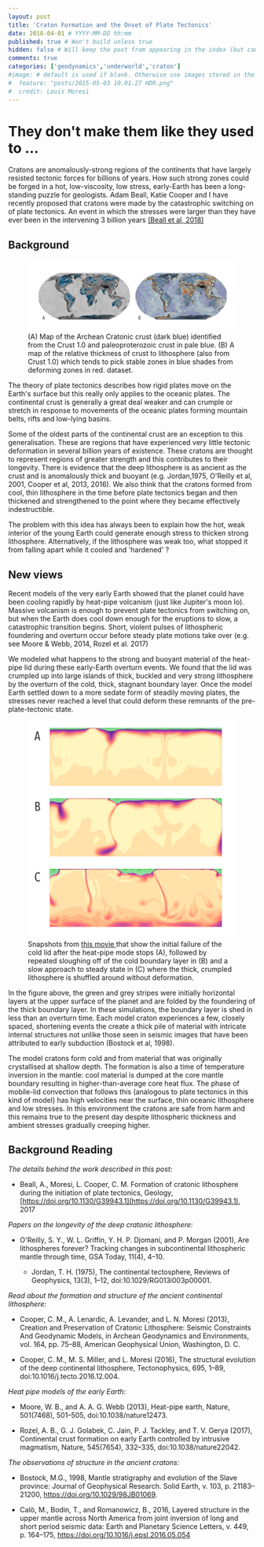 ```yaml
---
layout: post
title: 'Craton Formation and the Onset of Plate Tectonics'
date: 2018-04-01 # YYYY-MM-DD hh:mm
published: true # Won't build unless true
hidden: false # Will keep the post from appearing in the index (but can be previewed if the link is known)
comments: true
categories: ['geodynamics','underworld','craton']
#image: # default is used if blank. Otherwise use images stored in the _images/posts folder
#  feature: "posts/2015-05-03 10.01.27 HDR.png"
#  credit: Louis Moresi
---
```


# They don't make them like they used to ...

Cratons are anomalously-strong regions of the continents that have largely resisted tectonic forces for billions of years. How such strong zones could be forged in a hot, low-viscosity, low stress,  early-Earth has been a long-standing puzzle for geologists. Adam Beall, Katie Cooper and I have recently proposed that cratons were made by the catastrophic switching on of plate tectonics. An event in which the stresses were larger than they have ever been in the intervening 3 billion years [(Beall et al, 2018)](https://doi.org/10.1130/G39943.1)

## Background

<figure >
	<a href="/images/posts/CratonStability/CratonsLithosphere.png"><img src="/images/posts/CratonStability/CratonsLithosphere.png"></a>
	<figcaption>
    (A) Map of the Archean Cratonic crust (dark blue) identified from the Crust 1.0 and paleoproterozoic crust in pale blue. (B) A map of the relative thickness of crust to lithosphere (also from Crust 1.0) which tends to pick stable zones
    in blue shades from deforming zones in red.
    dataset.
    </figcaption>
</figure>

The theory of plate tectonics describes how rigid plates move on the Earth's
surface but this really only applies to the oceanic plates. The continental
crust is generally a great deal weaker and can crumple or stretch in
response to movements of the oceanic plates forming mountain belts, rifts and
low-lying basins.

Some of the oldest parts of the continental crust are an exception to this
generalisation. These are regions that have experienced very little tectonic
deformation in several billion years of existence. These cratons are thought to
represent regions of greater strength and this contributes to their longevity.
There is evidence that the deep lithosphere is as ancient as the crust and is
anomalously thick and buoyant
(e.g. Jordan,1975,  O'Reilly et al, 2001, Cooper et al, 2013, 2016).
We also think that the cratons formed from cool,
thin lithosphere in the time before plate tectonics began and then thickened
and strengthened to the point where they became effectively indestructible.

The problem with this idea has always been to explain how the hot, weak
interior of the young Earth could generate enough stress to thicken strong
lithosphere. Alternatively, if the lithosphere was weak too, what stopped it
from falling apart while it cooled and 'hardened' ?

## New views

Recent models of the very early Earth showed that the planet could have been
cooling rapidly by heat-pipe volcanism (just like Jupiter's moon Io). Massive
volcanism is enough to prevent plate tectonics from switching on, but when the Earth does cool down enough for the eruptions to slow, a catastrophic transition
begins. Short, violent pulses of lithospheric foundering and overturn occur before
steady plate motions take over (e.g. see Moore & Webb, 2014, Rozel et al. 2017)

We modeled what happens to the strong and buoyant material of the heat-pipe lid during these early-Earth overturn events. We found that the lid was crumpled up into large islands of thick, buckled and very strong lithosphere by the overturn of the cold, thick, stagnant boundary layer. Once the model Earth settled down to a more sedate form of steadily moving plates, the stresses never reached a level that could deform these remnants of the pre-plate-tectonic state.

<figure >
	<a href="/images/posts/CratonStability/CratonFormationMovie.mov"><img src="/images/posts/CratonStability/CratonFormationMovieFrames.png"></a>
	<figcaption>
      Snapshots from <a href="/images/posts/CratonStability/CratonFormationMovie.mov">
      this movie </a> that show the initial failure of the cold lid after the
      heat-pipe mode stops (A), followed by repeated sloughing off of the cold boundary layer in (B) and a slow approach to steady state in (C) where the
      thick, crumpled lithosphere is shuffled around without deformation.
  </figcaption>
</figure>

In the figure above, the green and grey stripes were initially horizontal layers at the upper surface of the planet and are folded by the foundering of the thick boundary layer. In these simulations, the boundary layer is shed in less than an overturn time. Each model craton experiences a few, closely spaced, shortening events the create a thick pile of material with intricate internal structures not unlike those seen in seismic images that have been attributed to early subduction (Bostock et al, 1998).

The model cratons form cold and from material that was originally crystallised at shallow depth. The formation is also a time of temperature inversion in the mantle: cool material is dumped at the core mantle boundary resulting in higher-than-average core heat flux. The phase of mobile-lid convection that follows this (analogous to plate tectonics in this kind of model) has high velocities near the surface, thin oceanic lithosphere and low stresses. In this environment the cratons are safe from harm and this remains true to the present day despite lithospheric thickness and ambient stresses gradually creeping higher.

<!--
FIGURE - It would be good to include a figure here to show the bostock or similar
structural imaging that has been interpreted as early subduction.

But for now, leaving this out as it is not mine to distribute
-->


## Background Reading

*The details behind the work described in this post:*

  - Beall, A., Moresi, L. Cooper, C. M. Formation of cratonic lithosphere during the initiation of plate tectonics, Geology,
	[https://doi.org/10.1130/G39943.1](https://doi.org/10.1130/G39943.1), 2017

*Papers on the longevity of the deep cratonic lithosphere:*

  - O'Reilly, S. Y., W. L. Griffin, Y. H. P. Djomani, and P. Morgan (2001), Are lithospheres forever? Tracking changes in subcontinental lithospheric mantle through time, GSA Today, 11(4), 4–10.

	- Jordan, T. H. (1975), The continental tectosphere, Reviews of Geophysics, 13(3), 1–12, doi:10.1029/RG013i003p00001.

*Read about the formation and structure of the ancient continental lithosphere:*

   - Cooper, C. M., A. Lenardic, A. Levander, and L. N. Moresi (2013), Creation and Preservation of Cratonic Lithosphere: Seismic Constraints And Geodynamic Models, in Archean Geodynamics and Environments, vol. 164, pp. 75–88, American Geophysical Union, Washington, D. C.

   - Cooper, C. M., M. S. Miller, and L. Moresi (2016), The structural evolution of the deep continental lithosphere, Tectonophysics, 695, 1–89, doi:10.1016/j.tecto.2016.12.004.

*Heat pipe models of the early Earth:*

   - Moore, W. B., and A. A. G. Webb (2013), Heat-pipe earth, Nature, 501(7468), 501–505, doi:10.1038/nature12473.

   - Rozel, A. B., G. J. Golabek, C. Jain, P. J. Tackley, and T. V. Gerya (2017), Continental crust formation on early Earth controlled by intrusive magmatism, Nature, 545(7654), 332–335, doi:10.1038/nature22042.

*The observations of structure in the ancient cratons:*

   - Bostock, M.G., 1998, Mantle stratigraphy and evolution of the Slave province: Journal of Geophysical Research. Solid Earth, v. 103, p. 21183–21200, https://doi.org/10.1029/98JB01069.

   - Calò, M., Bodin, T., and Romanowicz, B., 2016, Layered structure in the upper mantle across North America from joint inversion of long and short period seismic data: Earth and Planetary Science Letters, v. 449, p. 164–175, https://doi.org/10.1016/j.epsl.2016.05.054
